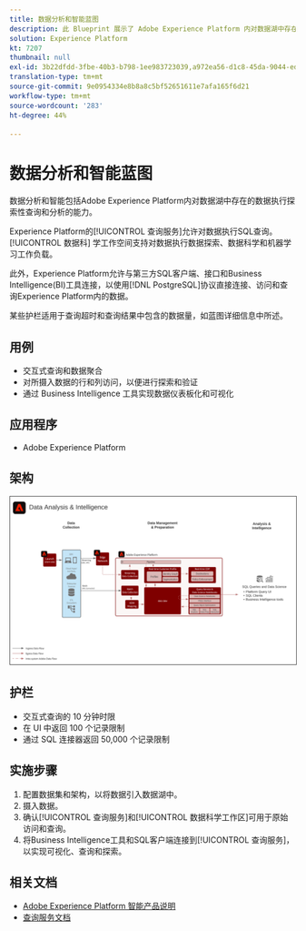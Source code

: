 ```yaml
---
title: 数据分析和智能蓝图
description: 此 Blueprint 展示了 Adobe Experience Platform 内对数据湖中存在的数据执行探索性查询和分析的能力。
solution: Experience Platform
kt: 7207
thumbnail: null
exl-id: 3b22dfdd-3fbe-40b3-b798-1ee983723039,a972ea56-d1c8-45da-9044-ed31222a2441
translation-type: tm+mt
source-git-commit: 9e0954334e8b8a8c5bf52651611e7afa165f6d21
workflow-type: tm+mt
source-wordcount: '283'
ht-degree: 44%

---
```


# 数据分析和智能蓝图

数据分析和智能包括Adobe Experience Platform内对数据湖中存在的数据执行探索性查询和分析的能力。

Experience Platform的[!UICONTROL 查询服务]允许对数据执行SQL查询。 [!UICONTROL 数据科] 学工作空间支持对数据执行数据探索、数据科学和机器学习工作负载。

此外，Experience Platform允许与第三方SQL客户端、接口和Business Intelligence(BI)工具连接，以使用[!DNL PostgreSQL]协议直接连接、访问和查询Experience Platform内的数据。

某些护栏适用于查询超时和查询结果中包含的数据量，如蓝图详细信息中所述。

## 用例

* 交互式查询和数据聚合
* 对所摄入数据的行和列访问，以便进行探索和验证
* 通过 Business Intelligence 工具实现数据仪表板化和可视化

## 应用程序

* Adobe Experience Platform

## 架构

<img src="assets/data_exploration.svg" alt="企业数据探索和报告 Blueprint 的参考架构" style="border:1px solid #4a4a4a" />

## 护栏

* 交互式查询的 10 分钟时限
* 在 UI 中返回 100 个记录限制
* 通过 SQL 连接器返回 50,000 个记录限制

## 实施步骤

1. 配置数据集和架构，以将数据引入数据湖中。
1. 摄入数据。
1. 确认[!UICONTROL 查询服务]和[!UICONTROL 数据科学工作区]可用于原始访问和查询。
1. 将Business Intelligence工具和SQL客户端连接到[!UICONTROL 查询服务]，以实现可视化、查询和探索。

## 相关文档

* [Adobe Experience Platform 智能产品说明](https://helpx.adobe.com/cn/legal/product-descriptions/adobe-experience-platform-intelligence---product-description.html)
* [查询服务文档](https://experienceleague.adobe.com/docs/experience-platform/query/home.html?lang=zh-Hans)
